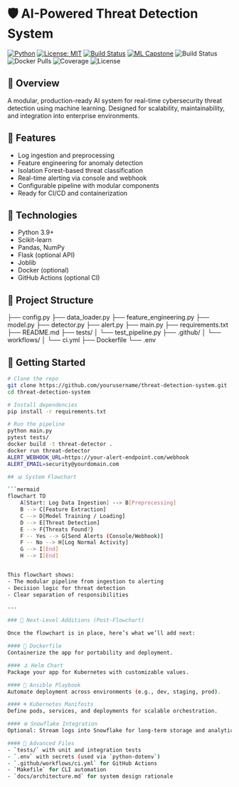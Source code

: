 # 🛡️ AI-Powered Threat Detection System

[![Python](https://img.shields.io/badge/Python-3.9+-blue.svg)](https://www.python.org/)
[![License: MIT](https://img.shields.io/badge/License-MIT-yellow.svg)](https://opensource.org/licenses/MIT)
[![Build Status](https://img.shields.io/badge/build-passing-brightgreen)]()
[![ML Capstone](https://img.shields.io/badge/ML-Capstone%20Project-purple)]()
![Build Status](https://github.com/yourusername/threat-detection-system/actions/workflows/ci.yml/badge.svg)
![Docker Pulls](https://img.shields.io/docker/pulls/yourusername/threat-detector)
![Coverage](https://img.shields.io/codecov/c/github/yourusername/threat-detection-system)
![License](https://img.shields.io/github/license/yourusername/threat-detection-system)

## 🚨 Overview
A modular, production-ready AI system for real-time cybersecurity threat detection using machine learning. Designed for scalability, maintainability, and integration into enterprise environments.

## 🔧 Features
- Log ingestion and preprocessing
- Feature engineering for anomaly detection
- Isolation Forest-based threat classification
- Real-time alerting via console and webhook
- Configurable pipeline with modular components
- Ready for CI/CD and containerization

## 🧠 Technologies
- Python 3.9+
- Scikit-learn
- Pandas, NumPy
- Flask (optional API)
- Joblib
- Docker (optional)
- GitHub Actions (optional CI)

## 📁 Project Structure
├── config.py ├── data_loader.py ├── feature_engineering.py ├── model.py ├── detector.py ├── alert.py ├── main.py ├── requirements.txt ├── README.md ├── tests/ │ └── test_pipeline.py ├── .github/ │ └── workflows/ │ └── ci.yml ├── Dockerfile └── .env


## 🚀 Getting Started

```bash
# Clone the repo
git clone https://github.com/yourusername/threat-detection-system.git
cd threat-detection-system

# Install dependencies
pip install -r requirements.txt

# Run the pipeline
python main.py
pytest tests/
docker build -t threat-detector .
docker run threat-detector
ALERT_WEBHOOK_URL=https://your-alert-endpoint.com/webhook
ALERT_EMAIL=security@yourdomain.com

## 📊 System Flowchart

```mermaid
flowchart TD
    A[Start: Log Data Ingestion] --> B[Preprocessing]
    B --> C[Feature Extraction]
    C --> D[Model Training / Loading]
    D --> E[Threat Detection]
    E --> F{Threats Found?}
    F -- Yes --> G[Send Alerts (Console/Webhook)]
    F -- No --> H[Log Normal Activity]
    G --> I[End]
    H --> I[End]


This flowchart shows:
- The modular pipeline from ingestion to alerting
- Decision logic for threat detection
- Clear separation of responsibilities

---

### 🧱 Next-Level Additions (Post-Flowchart)

Once the flowchart is in place, here’s what we’ll add next:

#### 🐳 Dockerfile
Containerize the app for portability and deployment.

#### ⚓ Helm Chart
Package your app for Kubernetes with customizable values.

#### 🧰 Ansible Playbook
Automate deployment across environments (e.g., dev, staging, prod).

#### ☸️ Kubernetes Manifests
Define pods, services, and deployments for scalable orchestration.

#### ❄️ Snowflake Integration
Optional: Stream logs into Snowflake for long-term storage and analytics.

#### 🧪 Advanced Files
- `tests/` with unit and integration tests
- `.env` with secrets (used via `python-dotenv`)
- `.github/workflows/ci.yml` for GitHub Actions
- `Makefile` for CLI automation
- `docs/architecture.md` for system design rationale

